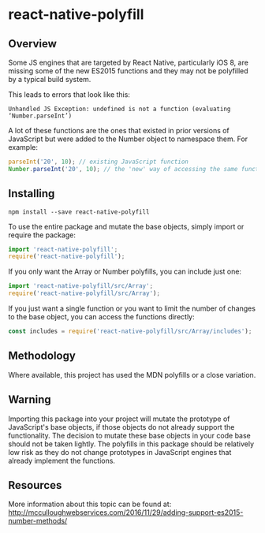 # react-native-polyfill

## Overview
Some JS engines that are targeted by React Native, particularly iOS 8, are missing
some of the new ES2015 functions and they may not be polyfilled by a typical build system.

This leads to errors that look like this:
```
Unhandled JS Exception: undefined is not a function (evaluating ‘Number.parseInt’)
```

A lot of these functions are the ones that existed in prior versions of JavaScript
but were added to the Number object to namespace them. For example:
```js
parseInt('20', 10); // existing JavaScript function
Number.parseInt('20', 10); // the 'new' way of accessing the same function as of ES2015
```

## Installing
```
npm install --save react-native-polyfill
```

To use the entire package and mutate the base objects, simply import or require the package:
```js
import 'react-native-polyfill';
require('react-native-polyfill');
```

If you only want the Array or Number polyfills, you can include just one:
```js
import 'react-native-polyfill/src/Array';
require('react-native-polyfill/src/Array');
```

If you just want a single function or you want to limit the number of changes to
the base object, you can access the functions directly:
```js
const includes = require('react-native-polyfill/src/Array/includes');
```

## Methodology
Where available, this project has used the MDN polyfills or a close variation.

## Warning
Importing this package into your project will mutate the prototype of JavaScript's
base objects, if those objects do not already support the functionality. The decision
to mutate these base objects in your code base should not be taken lightly. The polyfills
in this package should be relatively low risk as they do not change prototypes in
JavaScript engines that already implement the functions.

## Resources
More information about this topic can be found at:
http://mcculloughwebservices.com/2016/11/29/adding-support-es2015-number-methods/
